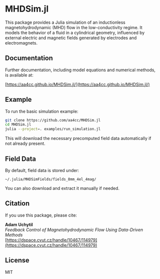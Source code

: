 # MHDSim.jl

This package provides a Julia simulation of an inductionless magnetohydrodynamic (MHD) flow in the low-conductivity regime. It models the behavior of a fluid in a cylindrical geometry, influenced by external electric and magnetic fields generated by electrodes and electromagnets.

## Documentation

Further documentation, including model equations and numerical methods, is available at:

[https://aa4cc.github.io/MHDSim.jl/](https://aa4cc.github.io/MHDSim.jl/)

## Example

To run the basic simulation example:

```bash
git clone https://github.com/aa4cc/MHDSim.jl
cd MHDSim.jl
julia --project=. examples/run_simulation.jl
```

This will download the necessary precomputed field data automatically if not already present.

## Field Data

By default, field data is stored under:

```
~/.julia/MHDSimFields/fields_8mm_4el_4mag/
```

You can also download and extract it manually if needed.

## Citation

If you use this package, please cite:

**Adam Uchytil**  
*Feedback Control of Magnetohydrodynamic Flow Using Data-Driven Methods*  
[https://dspace.cvut.cz/handle/10467/114979](https://dspace.cvut.cz/handle/10467/114979)

## License

MIT
